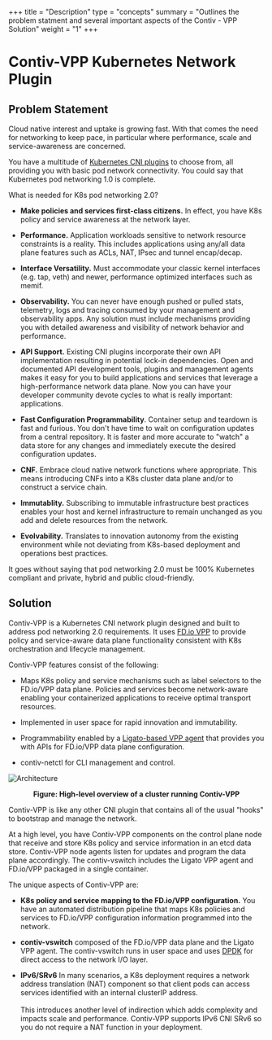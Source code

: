 +++
title = "Description"
type = "concepts"
summary = "Outlines the problem statment and several important aspects of the Contiv - VPP Solution"
weight = "1"
+++



# Contiv-VPP Kubernetes Network Plugin


## Problem Statement

Cloud native interest and uptake is growing fast. With that comes the need for networking to keep pace, in particular where performance, scale and service-awareness are concerned.

You have a  multitude of [Kubernetes CNI plugins](https://kubernetes.io/docs/concepts/extend-kubernetes/compute-storage-net/network-plugins/) to choose from, all providing you with basic pod network connectivity. You could say that Kubernetes pod networking 1.0 is complete.

What is needed for K8s pod networking 2.0?

- __Make policies and services first-class citizens.__ In effect, you have K8s policy and service awareness at the network layer.

- __Performance.__ Application workloads sensitive to network resource constraints is a reality. This includes applications using any/all data plane features such as ACLs, NAT, IPsec and tunnel encap/decap.

- __Interface Versatility.__ Must accommodate your classic kernel interfaces (e.g. tap, veth) and newer, performance optimized interfaces such as memif.  

- __Observability.__ You can never have enough pushed or pulled stats, telemetry, logs and tracing consumed by your management and observability apps. Any solution must include mechanisms providing you with detailed awareness and visibility of network behavior and performance.  

- __API Support.__ Existing CNI plugins incorporate their own API implementation resulting in potential lock-in dependencies. Open and documented API development tools, plugins and management agents makes it easy for you to build applications and services that leverage a high-performance network data plane. Now you can have your developer community devote cycles to what is really important: applications.

- __Fast Configuration Programmability__. Container setup and teardown is fast and furious. You don't have time to wait on configuration updates from a central repository. It is faster and more accurate to "watch" a data store for any changes and immediately execute the desired configuration updates. 

- __CNF.__ Embrace cloud native network functions where appropriate. This means introducing CNFs into a K8s cluster data plane and/or to construct a service chain. 

- __Immutablity.__ Subscribing to immutable infrastructure best practices enables your host and kernel infrastructure to remain unchanged as you add and delete resources from the network.         

- __Evolvability.__ Translates to innovation autonomy from the existing environment while not deviating from K8s-based deployment and operations best practices.


It goes without saying that pod networking 2.0 must be 100% Kubernetes compliant and private, hybrid and public cloud-friendly.   


##  Solution       

 Contiv-VPP is a Kubernetes CNI network plugin designed and built to address pod networking 2.0 requirements. It uses [FD.io VPP](https://fd.io/) to provide policy and service-aware data plane functionality consistent with K8s orchestration and lifecycle management.

 Contiv-VPP features consist of the following:

- Maps K8s policy and service mechanisms such as label selectors to the FD.io/VPP data plane. Policies and services become network-aware enabling your containerized applications to receive optimal transport resources. 

- Implemented in user space for rapid innovation and immutability.

- Programmability enabled by a [Ligato-based VPP agent](https://ligato.io) that provides you with APIs for FD.io/VPP data plane configuration.   

- contiv-netctl for CLI management and control.


![ Architecture](/img/what-is-contiv-vpp/contivpp-overview-pict4.png)
<p style="text-align: center; font-weight: bold">Figure: High-level overview of a cluster running Contiv-VPP</p>

Contiv-VPP is like any other CNI plugin that contains all of the usual "hooks" to bootstrap and manage the network. 

At a high level, you have Contiv-VPP components on the control plane node that receive and store K8s policy and service information in an etcd data store. Contiv-VPP node agents listen for updates and program the data plane accordingly. The contiv-vswitch includes the Ligato VPP agent and FD.io/VPP packaged in a single container.

The unique aspects of Contiv-VPP are:

* __K8s policy and service mapping to the FD.io/VPP configuration.__ You have an automated distribution pipeline that maps K8s policies and services to FD.io/VPP configuration information programmed into the network.    

* __contiv-vswitch__ composed of the FD.io/VPP data plane and the Ligato VPP agent. The contiv-vswitch runs in user space and uses [DPDK](https://dpdk.org/) for direct access to the network I/O layer. 

* __IPv6/SRv6__ In many scenarios, a K8s deployment requires a network address translation (NAT) component so that client pods can access services identified with an internal clusterIP address.<br><br>This introduces another level of indirection which adds complexity and impacts scale and performance. Contiv-VPP supports IPv6 CNI SRv6 so you do not require a NAT function in your deployment. 



